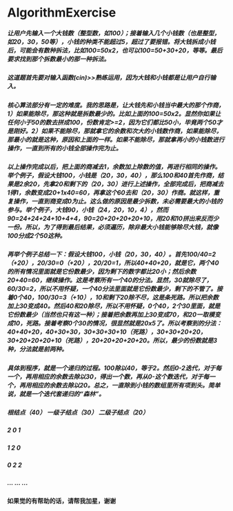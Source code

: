# AlgorithmExercise
##### 让用户先输入一个大钱数（整型数，如100）；接着输入几个小钱数（也是整型，如20，30，50等），小钱的种类不能超过5，超过了要报错。将大钱拆成小钱后，可能会有数种拆法，比如100=50x2，也可以100=50+30+20，等等。最后要求找到那个拆数最小的那一种拆法。
##### 这道题首先要对输入函数(cin)>>熟练运用，因为大钱和小钱都是让用户自行输入。
##### 核心算法部分有一定的难度。我的思路是，让大钱先和小钱当中最大的那个作商，1）如果能除尽，那这种就是拆数最少的。比如上面的100=50x2。显然你如果让任何小于50的数去拼成100，份数肯定>=2，因为它们都比50小，毕竟两个50才是刚好。2）如果不能除尽，那就拿它的余数和次大的小钱数作商，如果能除尽，那最小的就是这种，原因和上面的一样。如果不能除尽，那就拿再小的小钱数进行操作，一直到所有的小钱全部操作完为止。
##### 以上操作完成以后，把上面的商减去1，余数加上除数的值，再进行相同的操作。举个例子，假设大钱100，小钱是（20，30，40），那么100和40首先作商，结果是2余20，先拿20和剩下的（20，30）进行上述操作，全部完成后，把商减去1得1，余数变成20+1x40=60，再拿这个60去和（20，30）作商。就这样，重复操作，一直到商变成0为止。这么做的原因是最少拆数，未必需要最大的小钱的参与。举个例子，大钱90，小钱（24，20，10，4），然而90=24+24+24+10+4+4，90=20+20+20+20+10，用20和10拼出来反而少一份。所以，为了得到最后结果，必须遍历，除非最大小钱能够除尽大钱，就像100分成2个50这种。
##### 再举个例子总结一下：假设大钱100，小钱（20，30，40）。首先100/40=2（+20），20/30=0（+20），20/20=1，所以40+40+20，就是它，两个40的所有情况里面就是它份数最少，因为剩下的数字都比20小；然后余数20+40=60，继续操作。这是考察所有一个40的分法。显然，30就除尽了，60/30=2，所以不用怀疑，一个40分法里面就是它份数最少，剩下的不管了。接着0个40，100/30=3（+10），10和剩下20除不尽，这是条死路。所以把余数加上30变成40。然后40和20除尽，所以不用怀疑，0个40，2个30里面，就是它份数最少（当然也只有这一种）；接着把余数再加上30变成70，和20一取模变成10，死路。接着考察0个30的情况，很显然就是20x5了。所以考察到的分法：40+40+20，40+30+30，30+30+30+10（死路），30+30+20+20，30+20+20+20+10（死路），20+20+20+20+20。所以，最少的份数就是3种，分法就是前两种。
##### 具体到程序，就是一个递归的过程。100除以40，等于2。然后0-2迭代，对于每一个，再用相应的余数去除以30，得出一个数，再从0-这个数迭代，对于每一个，再用相应的余数去除以20。总之，一直除到小钱的数组里所有项到头。简单说，就是一个迭代套递归的“森林”。
##### 根结点（40） 一级子结点（30） 二级子结点（20）
#####     2             0                1
#####     1             2                0
#####     0             2                2
#####    ...           ...              ...

#### 如果觉的有帮助的话，请帮我加星，谢谢
